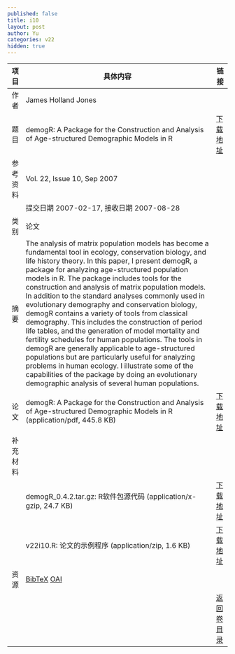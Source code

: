```yaml
---
published: false
title: i10
layout: post
author: Yu
categories: v22
hidden: true
---
```


| 项目 | 具体内容 | 链接 |
|---:|---|---|
| 作者 | James Holland Jones| |
| 题目 |demogR: A Package for the Construction and Analysis of Age-structured Demographic Models in R | [下载地址](http://www.jstatsoft.org/v22/i10/paper) |
| 参考资料 |Vol. 22, Issue 10, Sep 2007 | |
| | 提交日期 2007-02-17, 接收日期 2007-08-28| | 
| 类别 | 论文| |
| 摘要 | The analysis of matrix population models has become a fundamental tool in ecology, conservation biology, and life history theory. In this paper, I present demogR, a package for analyzing age-structured population models in R. The package includes tools for the construction and analysis of matrix population models. In addition to the standard analyses commonly used in evolutionary demography and conservation biology, demogR contains a variety of tools from classical demography. This includes the construction of period life tables, and the generation of model mortality and fertility schedules for human populations. The tools in demogR are generally applicable to age-structured populations but are particularly useful for analyzing problems in human ecology. I illustrate some of the capabilities of the package by doing an evolutionary demographic analysis of several human populations.| |
| 论文 | demogR: A Package for the Construction and Analysis of Age-structured Demographic Models in R  (application/pdf, 445.8 KB)| [下载地址](http://www.jstatsoft.org/v22/i10/paper) |
| 补充材料 | | |
| |demogR_0.4.2.tar.gz: R软件包源代码  (application/x-gzip, 24.7 KB)|  [下载地址](http://www.jstatsoft.org/v22/i10/supp/1) |
| |v22i10.R: 论文的示例程序  (application/zip, 1.6 KB)|  [下载地址](http://www.jstatsoft.org/v22/i10/supp/2) |
| 资源 | [BibTeX](http://www.jstatsoft.org/v22/i10/bibtex) [OAI](http://www.jstatsoft.org/oai?verb=GetRecord&identifier=oai.jstatsoft/v22/i10&prefix=oai_dc)| |
| |  | [返回卷目录]({{site.baseurl}}/volume/v22.html) |